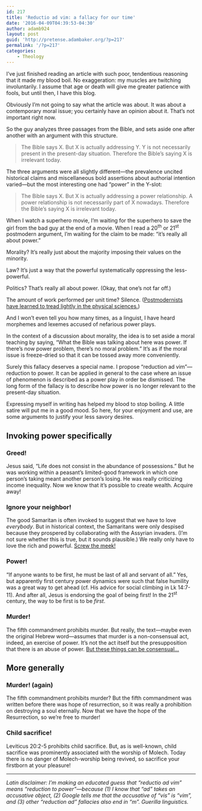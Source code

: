 ```yaml
---
id: 217
title: 'Reductio ad vim: a fallacy for our time'
date: '2016-04-09T04:39:53-04:30'
author: adamb924
layout: post
guid: 'http://pretense.adambaker.org/?p=217'
permalink: '/?p=217'
categories:
    - Theology
---
```


I’ve just finished reading an article with such poor, tendentious reasoning that it made my blood boil. No exaggeration: my muscles are twitching involuntarily. I assume that age or death will give me greater patience with fools, but until then, I have this blog.

Obviously I’m not going to say what the article was about. It was about a contemporary moral issue; you certainly have an opinion about it. That’s not important right now.

So the guy analyzes three passages from the Bible, and sets aside one after another with an argument with this structure.

> The Bible says X. But X is actually addressing Y. Y is not necessarily present in the present-day situation. Therefore the Bible’s saying X is irrelevant today.

The three arguments were all slightly different—the prevalence uncited historical claims and miscellaneous bold assertions about authorial intention varied—but the most interesting one had “power” in the Y-slot:

> The Bible says X. But X is actually addressing a power relationship. A power relationship is not necessarily part of X nowadays. Therefore the Bible’s saying X is irrelevant today.

When I watch a superhero movie, I’m waiting for the superhero to save the girl from the bad guy at the end of a movie. When I read a 20<sup>th</sup> or 21<sup>st</sup> postmodern argument, I’m waiting for the claim to be made: “it’s really all about power.”

Morality? It’s really just about the majority imposing their values on the minority.

Law? It’s just a way that the powerful systematically oppressing the less-powerful.

Politics? That’s really all about power. (Okay, that one’s not far off.)

The amount of work performed per unit time? Silence. ([Postmodernists have learned to tread lightly in the physical sciences.](https://en.wikipedia.org/wiki/Sokal_affair))

And I won’t even tell you how many times, as a linguist, I have heard morphemes and lexemes accused of nefarious power plays.

In the context of a discussion about morality, the idea is to set aside a moral teaching by saying, “What the Bible was talking about here was power. If there’s now power problem, there’s no moral problem.” It’s as if the moral issue is freeze-dried so that it can be tossed away more conveniently.

Surely this fallacy deserves a special name. I propose “reduction ad vim”—reduction to power. It can be applied in general to the case where an issue of phenomenon is described as a power play in order be dismissed. The long form of the fallacy is to describe how power is no longer relevant to the present-day situation.

Expressing myself in writing has helped my blood to stop boiling. A little satire will put me in a good mood. So here, for your enjoyment and use, are some arguments to justify your less savory desires.

## Invoking power specifically

### Greed!

Jesus said, “Life does not consist in the abundance of possessions.” But he was working within a peasant’s limited-good framework in which one person’s taking meant another person’s losing. He was really criticizing income inequality. Now we know that it’s possible to create wealth. Acquire away!

### Ignore your neighbor!

The good Samaritan is often invoked to suggest that we have to love *everybody*. But in historical context, the Samaritans were only despised because they prospered by collaborating with the Assyrian invaders. (I’m not sure whether this is true, but it sounds plausible.) We really only have to love the rich and powerful. [Screw the meek!](http://www.theonion.com/article/vatican-rescinds-blessed-status-of-worlds-meek-546)

### Power!

“If anyone wants to be first, he must be last of all and servant of all.” Yes, but apparently first century power dynamics were such that false humility was a great way to get ahead (cf. His advice for social climbing in Lk 14:7-11). And after all, Jesus is endorsing the goal of being first! In the 21<sup>st</sup> century, the way to be first is to be *first*.

### Murder!

The fifth commandment prohibits murder. But really, the text—maybe even the original Hebrew word—assumes that murder is a non-consensual act, indeed, an exercise of power. It’s not the act itself but the presupposition that there is an abuse of power. [But these things can be consensual…](https://en.wikipedia.org/wiki/Armin_Meiwes)

## More generally

### Murder! (again)

The fifth commandment prohibits murder? But the fifth commandment was written before there was hope of resurrection, so it was really a prohibition on destroying a soul eternally. Now that we have the hope of the Resurrection, so we’re free to murder!

### Child sacrifice!

Leviticus 20:2-5 prohibits child sacrifice. But, as is well-known, child sacrifice was prominently associated with the worship of Molech. Today there is no danger of Molech-worship being revived, so sacrifice your firstborn at your pleasure!

- - - - - -

*Latin disclaimer: I’m making an educated guess that “reductio ad vim” means “reduction to power”—because (1) I know that “ad” takes an accusative object, (2) Google tells me that the accusative of “vis” is “vim”, and (3) other “reduction ad” fallacies also end in “m”. Guerilla linguistics.*
